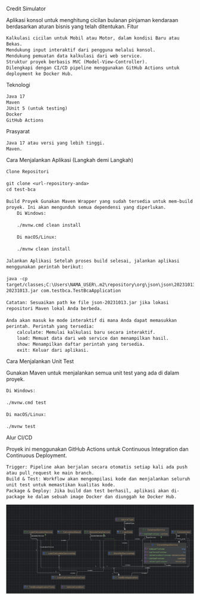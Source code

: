 Credit Simulator

Aplikasi konsol untuk menghitung cicilan bulanan pinjaman kendaraan berdasarkan aturan bisnis yang telah ditentukan.
Fitur

    Kalkulasi cicilan untuk Mobil atau Motor, dalam kondisi Baru atau Bekas.
    Mendukung input interaktif dari pengguna melalui konsol.
    Mendukung pemuatan data kalkulasi dari web service.
    Struktur proyek berbasis MVC (Model-View-Controller).
    Dilengkapi dengan CI/CD pipeline menggunakan GitHub Actions untuk deployment ke Docker Hub.

Teknologi

    Java 17
    Maven
    JUnit 5 (untuk testing)
    Docker
    GitHub Actions

Prasyarat

    Java 17 atau versi yang lebih tinggi.
    Maven.

Cara Menjalankan Aplikasi (Langkah demi Langkah)

    Clone Repositori

    git clone <url-repository-anda>
    cd test-bca

    Build Proyek Gunakan Maven Wrapper yang sudah tersedia untuk mem-build proyek. Ini akan mengunduh semua dependensi yang diperlukan.
        Di Windows:

        ./mvnw.cmd clean install

        Di macOS/Linux:

        ./mvnw clean install

    Jalankan Aplikasi Setelah proses build selesai, jalankan aplikasi menggunakan perintah berikut:

    java -cp target/classes;C:\Users\NAMA_USER\.m2\repository\org\json\json\20231013\json-20231013.jar com.testbca.TestBcaApplication

    Catatan: Sesuaikan path ke file json-20231013.jar jika lokasi repositori Maven lokal Anda berbeda.

    Anda akan masuk ke mode interaktif di mana Anda dapat memasukkan perintah. Perintah yang tersedia:
        calculate: Memulai kalkulasi baru secara interaktif.
        load: Memuat data dari web service dan menampilkan hasil.
        show: Menampilkan daftar perintah yang tersedia.
        exit: Keluar dari aplikasi.

Cara Menjalankan Unit Test

Gunakan Maven untuk menjalankan semua unit test yang ada di dalam proyek.

    Di Windows:

    ./mvnw.cmd test

    Di macOS/Linux:

    ./mvnw test

Alur CI/CD

Proyek ini menggunakan GitHub Actions untuk Continuous Integration dan Continuous Deployment.

    Trigger: Pipeline akan berjalan secara otomatis setiap kali ada push atau pull_request ke main branch.
    Build & Test: Workflow akan mengompilasi kode dan menjalankan seluruh unit test untuk memastikan kualitas kode.
    Package & Deploy: Jika build dan test berhasil, aplikasi akan di-package ke dalam sebuah image Docker dan diunggah ke Docker Hub.

![img.png](img.png)
